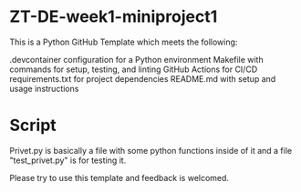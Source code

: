 # ZT-DE-week1-miniproject1

This is a Python GitHub Template which meets the following:

.devcontainer configuration for a Python environment
Makefile with commands for setup, testing, and linting
GitHub Actions for CI/CD
requirements.txt for project dependencies
README.md with setup and usage instructions

# Script
Privet.py is basically a file with some python functions inside of it and a file "test_privet.py" is for testing it.

Please try to use this template and feedback is welcomed.
